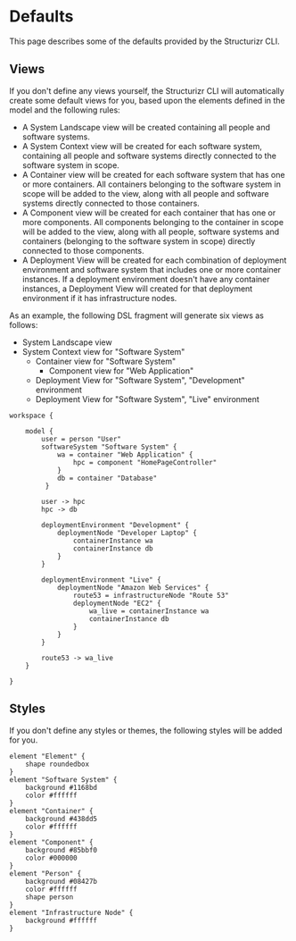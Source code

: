 # Defaults

This page describes some of the defaults provided by the Structurizr CLI.

## Views

If you don't define any views yourself, the Structurizr CLI will automatically create some default views for you, based upon the elements defined in the model and the following rules:

- A System Landscape view will be created containing all people and software systems.
- A System Context view will be created for each software system, containing all people and software systems directly connected to the software system in scope.
- A Container view will be created for each software system that has one or more containers. All containers belonging to the software system in scope will be added to the view, along with all people and software systems directly connected to those containers.
- A Component view will be created for each container that has one or more components. All components belonging to the container in scope will be added to the view, along with all people, software systems and containers (belonging to the software system in scope) directly connected to those components.
- A Deployment View will be created for each combination of deployment environment and software system that includes one or more container instances. If a deployment environment doesn't have any container instances, a Deployment View will created for that deployment environment if it has infrastructure nodes.

As an example, the following DSL fragment will generate six views as follows:

- System Landscape view
- System Context view for "Software System"
	- Container view for "Software System"
		- Component view for "Web Application"
	- Deployment View for "Software System", "Development" environment
	- Deployment View for "Software System", "Live" environment

```
workspace {

    model {
        user = person "User"
        softwareSystem "Software System" {
            wa = container "Web Application" {
                hpc = component "HomePageController"
            }
            db = container "Database"
         }

        user -> hpc
        hpc -> db

        deploymentEnvironment "Development" {
            deploymentNode "Developer Laptop" {
                containerInstance wa
                containerInstance db
            }
        }

        deploymentEnvironment "Live" {
            deploymentNode "Amazon Web Services" {
                route53 = infrastructureNode "Route 53"
                deploymentNode "EC2" {
                    wa_live = containerInstance wa
                    containerInstance db
                }
            }
        }

        route53 -> wa_live
    }

}
```

## Styles

If you don't define any styles or themes, the following styles will be added for you.

```
element "Element" {
    shape roundedbox
}
element "Software System" {
    background #1168bd
    color #ffffff
}
element "Container" {
    background #438dd5
    color #ffffff
}
element "Component" {
    background #85bbf0
    color #000000
}
element "Person" {
    background #08427b
    color #ffffff
    shape person
}
element "Infrastructure Node" {
    background #ffffff
}
```
